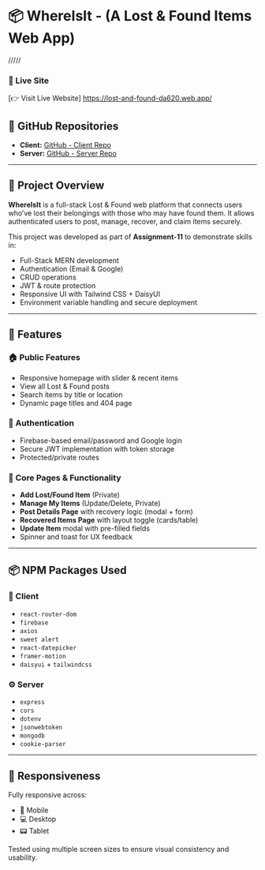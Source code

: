 # 📦 WhereIsIt - (A Lost & Found Items Web App)
 /////
### 🔗 Live Site

[👉 Visit Live Website]  https://lost-and-found-da620.web.app/ 

## 📁 GitHub Repositories
- **Client:** [GitHub - Client Repo](https://github.com/Programming-Hero-Web-Course4/b11a11-client-side-mahin67580)
- **Server:** [GitHub - Server Repo](https://github.com/Programming-Hero-Web-Course4/b11a11-server-side-mahin67580)

---

## 🎯 Project Overview
**WhereIsIt** is a full-stack Lost & Found web platform that connects users who’ve lost their belongings with those who may have found them. It allows authenticated users to post, manage, recover, and claim items securely.

This project was developed as part of **Assignment-11** to demonstrate skills in:
- Full-Stack MERN development
- Authentication (Email & Google)
- CRUD operations
- JWT & route protection
- Responsive UI with Tailwind CSS + DaisyUI
- Environment variable handling and secure deployment

---

## 🚀 Features

### 🏠 Public Features
- Responsive homepage with slider & recent items
- View all Lost & Found posts
- Search items by title or location
- Dynamic page titles and 404 page

### 🔐 Authentication
- Firebase-based email/password and Google login
- Secure JWT implementation with token storage
- Protected/private routes

### 🧾 Core Pages & Functionality
- **Add Lost/Found Item** (Private)
- **Manage My Items** (Update/Delete, Private)
- **Post Details Page** with recovery logic (modal + form)
- **Recovered Items Page** with layout toggle (cards/table)
- **Update Item** modal with pre-filled fields
- Spinner and toast for UX feedback

---

## 📦 NPM Packages Used

### 📍 Client
- `react-router-dom`
- `firebase`
- `axios`
- `sweet alert`
- `react-datepicker`
- `framer-motion`
- `daisyui` + `tailwindcss`

### ⚙️ Server
- `express`
- `cors`
- `dotenv`
- `jsonwebtoken`
- `mongodb`
- `cookie-parser`

---

## 📱 Responsiveness
Fully responsive across:
- 📱 Mobile
- 💻 Desktop
- 📟 Tablet

Tested using multiple screen sizes to ensure visual consistency and usability.

 